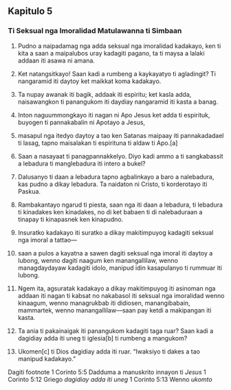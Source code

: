 Kapitulo 5
----------

### Ti Seksual nga Imoralidad Matulawanna ti Simbaan

1. Pudno a naipadamag nga adda seksual nga imoralidad kadakayo, ken ti kita a saan a maipalubos uray kadagiti pagano, ta ti maysa a lalaki addaan iti asawa ni amana.
2. Ket natangsitkayo! Saan kadi a rumbeng a kaykayatyo ti agladingit? Ti nangaramid iti daytoy ket maikkat koma kadakayo.

3. Ta nupay awanak iti bagik, addaak iti espiritu; ket kasla adda, naisawangkon ti panangukom iti daydiay nangaramid iti kasta a banag.
4. Inton naguummongkayo iti nagan ni Apo Jesus ket adda ti espirituk, buyogen ti pannakabalin ni Apotayo a Jesus,
5. masapul nga itedyo daytoy a tao ken Satanas maipaay iti pannakadadael ti lasag, tapno maisalakan ti espirituna ti aldaw ti Apo.[a]

6. Saan a nasayaat ti panagpannakkelyo. Diyo kadi ammo a ti sangkabassit a lebadura ti manglebadura iti intero a bukel?
7. Dalusanyo ti daan a lebadura tapno agbalinkayo a baro a nalebadura, kas pudno a dikay lebadura. Ta naidaton ni Cristo, ti korderotayo iti Paskua.
8. Rambakantayo ngarud ti piesta, saan nga iti daan a lebadura, ti lebadura ti kinadakes ken kinadakes, no di ket babaen ti di nalebaduraan a tinapay ti kinapasnek ken kinapudno.

9. Insuratko kadakayo iti suratko a dikay makitimpuyog kadagiti seksual nga imoral a tattao—
10. saan a pulos a kayatna a sawen dagiti seksual nga imoral iti daytoy a lubong, wenno dagiti naagum ken manangallilaw, wenno managdaydayaw kadagiti idolo, manipud idin kasapulanyo ti rummuar iti lubong.
11. Ngem ita, agsuratak kadakayo a dikay makitimpuyog iti asinoman nga addaan iti nagan ti kabsat no nakabasol iti seksual nga imoralidad wenno kinaagum, wenno managrukbab iti didiosen, manangibabain, mammartek, wenno manangallilaw—saan pay ketdi a makipangan iti kasta.
12. Ta ania ti pakainaigak iti panangukom kadagiti taga ruar? Saan kadi a dagidiay adda iti uneg ti iglesia[b] ti rumbeng a mangukom?
13. Ukomen[c] ti Dios dagidiay adda iti ruar. “Iwaksiyo ti dakes a tao manipud kadakayo.”

Dagiti footnote
1 Corinto 5:5 Dadduma a manuskrito innayon ti *Jesus*
1 Corinto 5:12 Griego *dagidiay adda iti uneg*
1 Corinto 5:13 Wenno *ukomto*